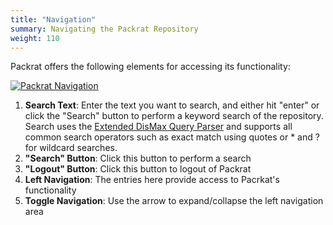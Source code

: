 ```yaml
---
title: "Navigation"
summary: Navigating the Packrat Repository
weight: 110
---
```


Packrat offers the following elements for accessing its functionality:

[![Packrat Navigation](/dpo-packrat/images/packrat-webui-2.png "Packrat Navigation")](/dpo-packrat/images/packrat-webui-2.png)
1. **Search Text**: Enter the text you want to search, and either hit "enter" or click the "Search" button to perform a keyword search of the repository. Search uses the [Extended DisMax Query Parser](https://solr.apache.org/guide/8_11/the-extended-dismax-query-parser.html) and supports all common search operators such as exact match using quotes or * and ? for wildcard searches.
2. **"Search" Button**: Click this button to perform a search
3. **"Logout" Button**: Click this button to logout of Packrat
4. **Left Navigation**: The entries here provide access to Pacrkat's functionality
5. **Toggle Navigation**: Use the arrow to expand/collapse the left navigation area